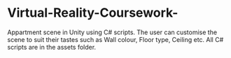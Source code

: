 # Virtual-Reality-Coursework-
Appartment scene in Unity using C# scripts. The user can customise the scene to suit their tastes such as Wall colour, Floor type, Ceiling etc.
All C# scripts are in the assets folder. 
